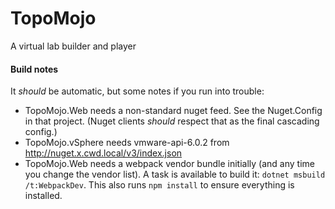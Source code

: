 # TopoMojo

A virtual lab builder and player

#### Build notes

It *should* be automatic, but some notes if you run into trouble:

*   TopoMojo.Web needs a non-standard nuget feed.  See the Nuget.Config in that project.  (Nuget clients *should* respect that as the final cascading config.)
*   TopoMojo.vSphere needs vmware-api-6.0.2 from http://nuget.x.cwd.local/v3/index.json
*  TopoMojo.Web needs a webpack vendor bundle initially (and any time you change the vendor list).  A task is available to build it: `dotnet msbuild /t:WebpackDev`.  This also runs `npm install` to ensure everything is installed.
